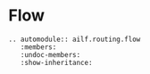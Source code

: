 # Flow

```{eval-rst}
.. automodule:: ailf.routing.flow
   :members:
   :undoc-members:
   :show-inheritance:
```
